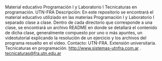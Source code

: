 Material educativo Programación I y Laboratorio I
Tecnicaturas en programación. UTN-FRA
Descripción:
En este repositorio se encontrará el material educativo utiliziado en las materias Programación I y Laboratorio I separado clase a clase. Dentro de cada directorio que corresponde a una clase, se encontrará un archivo README en donde se detallará el contenido de dicha clase, generalmente compuesto por uno o más apuntes, un videotutorial explicando la resolución de un ejercicio y los archivos del programa resuelto en el video.
Contacto:
UTN-FRA. Extensión universitaria. Tecnicaturas en programación. http://www.sistemas-utnfra.com.ar . tecnicaturas@fra.utn.edu.ar
